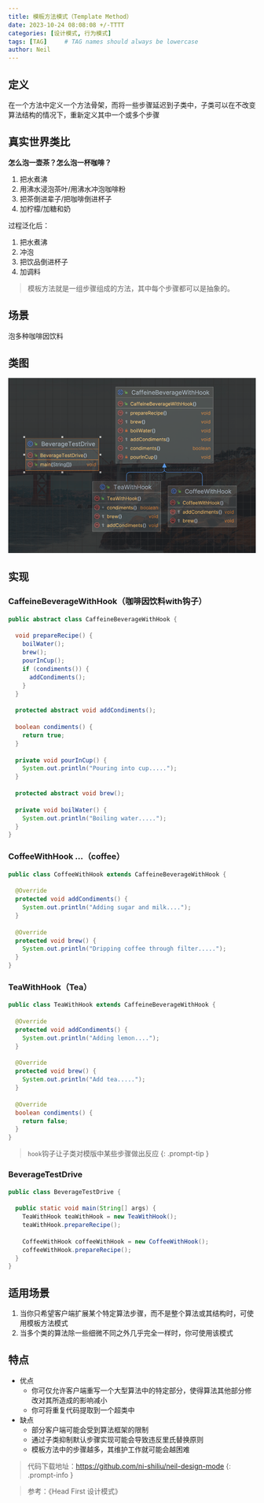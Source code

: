 ```yaml
---
title: 模板方法模式（Template Method）
date: 2023-10-24 08:08:08 +/-TTTT
categories: [设计模式, 行为模式]
tags: [TAG]     # TAG names should always be lowercase
author: Neil
---
```


## 定义

在一个方法中定义一个方法骨架，而将一些步骤延迟到子类中，子类可以在不改变算法结构的情况下，重新定义其中一个或多个步骤

## 真实世界类比

**怎么泡一壶茶？怎么泡一杯咖啡？**
1. 把水煮沸
2. 用沸水浸泡茶叶/用沸水冲泡咖啡粉
3. 把茶倒进辈子/把咖啡倒进杯子
4. 加柠檬/加糖和奶

过程泛化后：
1. 把水煮沸
2. 冲泡
3. 把饮品倒进杯子
4. 加调料

> 模板方法就是一组步骤组成的方法，其中每个步骤都可以是抽象的。


## 场景
泡多种咖啡因饮料

## 类图

![类图](../../img/template/diagram.png)

## 实现 

### CaffeineBeverageWithHook（咖啡因饮料with钩子）

```java
public abstract class CaffeineBeverageWithHook {

  void prepareRecipe() {
    boilWater();
    brew();
    pourInCup();
    if (condiments()) {
      addCondiments();
    }
  }

  protected abstract void addCondiments();

  boolean condiments() {
    return true;
  }

  private void pourInCup() {
    System.out.println("Pouring into cup.....");
  }

  protected abstract void brew();

  private void boilWater() {
    System.out.println("Boiling water.....");
  }
}
```

### CoffeeWithHook ...（coffee）
 
```java
public class CoffeeWithHook extends CaffeineBeverageWithHook {

  @Override
  protected void addCondiments() {
    System.out.println("Adding sugar and milk....");
  }

  @Override
  protected void brew() {
    System.out.println("Dripping coffee through filter.....");
  }
}
```

### TeaWithHook（Tea）

```java
public class TeaWithHook extends CaffeineBeverageWithHook {

  @Override
  protected void addCondiments() {
    System.out.println("Adding lemon....");
  }

  @Override
  protected void brew() {
    System.out.println("Add tea.....");
  }

  @Override
  boolean condiments() {
    return false;
  }
}
```

> `hook`钩子让子类对模版中某些步骤做出反应
{: .prompt-tip }

### BeverageTestDrive

```java
public class BeverageTestDrive {

  public static void main(String[] args) {
    TeaWithHook teaWithHook = new TeaWithHook();
    teaWithHook.prepareRecipe();

    CoffeeWithHook coffeeWithHook = new CoffeeWithHook();
    coffeeWithHook.prepareRecipe();
  }
}
```

## 适用场景

1. 当你只希望客户端扩展某个特定算法步骤，而不是整个算法或其结构时，可使用模板方法模式
2. 当多个类的算法除一些细微不同之外几乎完全一样时，你可使用该模式

## 特点

- 优点
  + 你可仅允许客户端重写一个大型算法中的特定部分，使得算法其他部分修改对其所造成的影响减小
  + 你可将重复代码提取到一个超类中
- 缺点
  + 部分客户端可能会受到算法框架的限制
  + 通过子类抑制默认步骤实现可能会导致违反里氏替换原则
  + 模板方法中的步骤越多，其维护工作就可能会越困难

  

> 代码下载地址：<https://github.com/ni-shiliu/neil-design-mode> 
{: .prompt-info }  

> 参考：《Head First 设计模式》



